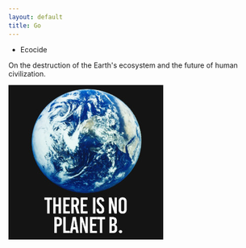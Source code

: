 ```yaml
---
layout: default
title: Go
---
```


* Ecocide

On the destruction of the Earth's ecosystem and the future of human civilization.

![planet b](/images/planet_b.jpg)
